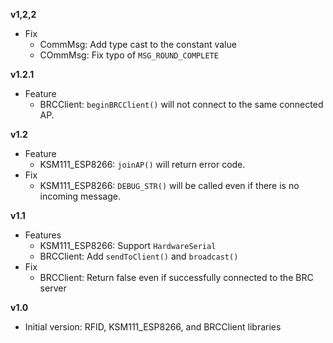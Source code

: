 **v1,2,2**
- Fix
	- CommMsg: Add type cast to the constant value
	- COmmMsg: Fix typo of `MSG_ROUND_COMPLETE`

**v1.2.1**
- Feature
	- BRCClient: `beginBRCClient()` will not connect to the same connected AP.

**v1.2**
- Feature
	- KSM111\_ESP8266: `joinAP()` will return error code.
- Fix
	- KSM111\_ESP8266: `DEBUG_STR()` will be called even if there is no incoming message.

**v1.1**
- Features
	- KSM111\_ESP8266: Support `HardwareSerial`
	- BRCClient: Add `sendToClient()` and `broadcast()`
- Fix
	- BRCClient: Return false even if successfully connected to the BRC server
	
**v1.0**
- Initial version: RFID, KSM111\_ESP8266, and BRCClient libraries
